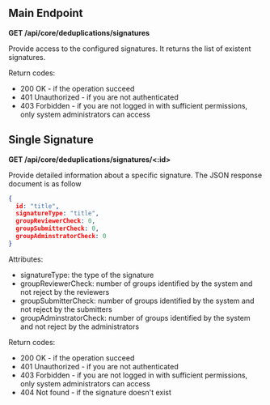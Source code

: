 ## Main Endpoint
**GET /api/core/deduplications/signatures**   

Provide access to the configured signatures. It returns the list of existent signatures.

Return codes:
* 200 OK - if the operation succeed
* 401 Unauthorized - if you are not authenticated
* 403 Forbidden - if you are not logged in with sufficient permissions, only system administrators can access

## Single Signature
**GET /api/core/deduplications/signatures/<:id>**

Provide detailed information about a specific signature. The JSON response document is as follow

```json
{
  id: "title",
  signatureType: "title",
  groupReviewerCheck: 0,
  groupSubmitterCheck: 0,
  groupAdminstratorCheck: 0
}
```

Attributes:
* signatureType: the type of the signature
* groupReviewerCheck: number of groups identified by the system and not reject by the reviewers
* groupSubmitterCheck: number of groups identified by the system and not reject by the submitters
* groupAdminstratorCheck: number of groups identified by the system and not reject by the administrators

Return codes:
* 200 OK - if the operation succeed
* 401 Unauthorized - if you are not authenticated
* 403 Forbidden - if you are not logged in with sufficient permissions, only system administrators can access
* 404 Not found - if the signature doesn't exist
